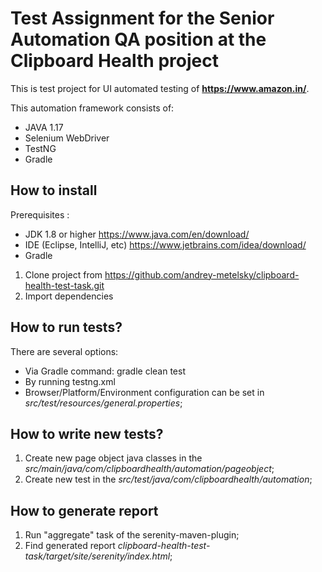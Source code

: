 # Test Assignment for the Senior Automation QA position at the Clipboard Health project 

This is test project for UI automated testing of **https://www.amazon.in/**.

This automation framework consists of:

* JAVA 1.17
* Selenium WebDriver
* TestNG
* Gradle

## How to install
Prerequisites : 
* JDK 1.8 or higher https://www.java.com/en/download/
* IDE (Eclipse, IntelliJ, etc) https://www.jetbrains.com/idea/download/
* Gradle

1. Clone project from https://github.com/andrey-metelsky/clipboard-health-test-task.git
2. Import dependencies

## How to run tests?
There are several options:
* Via Gradle command: gradle clean test
* By running testng.xml
* Browser/Platform/Environment configuration can be set in *src/test/resources/general.properties*;

## How to write new tests?
1. Create new page object java classes in the *src/main/java/com/clipboardhealth/automation/pageobject*;
2. Create new test in the *src/test/java/com/clipboardhealth/automation*;

## How to generate report
1. Run "aggregate" task of the serenity-maven-plugin;
2. Find generated report *clipboard-health-test-task/target/site/serenity/index.html*;